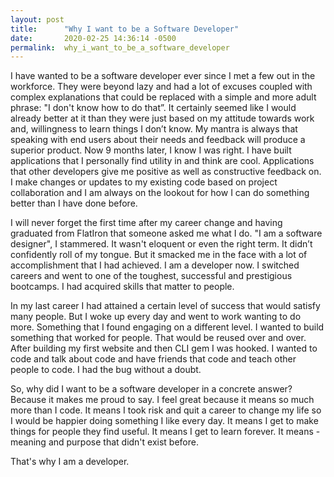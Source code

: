 ```yaml
---
layout: post
title:      "Why I want to be a Software Developer"
date:       2020-02-25 14:36:14 -0500
permalink:  why_i_want_to_be_a_software_developer
---
```




I have wanted to be a software developer ever since I met a few out in the workforce. They were beyond lazy and had a lot of excuses coupled with complex explanations that could be replaced with a simple and more adult phrase: "I don't know how to do that”. It certainly seemed like I would already better at it than they were just based on my attitude towards work and, willingness to learn things I don’t know. My mantra is always that speaking with end users about their needs and feedback will produce a superior product. Now 9 months later, I know I was right. 
I have built applications that I personally find utility in and think are cool. Applications that other developers give me positive as well as constructive feedback on. I make changes or updates to my existing code based on project collaboration and I am always on the lookout for how I can do something better than I have done before. 

I will never forget the first time after my career change and having graduated from FlatIron that someone asked me what I do. "I am a software designer", I stammered. It wasn't eloquent or even the right term. It didn’t confidently roll of my tongue. But it smacked me in the face with a lot of accomplishment that I had achieved. I am a developer now. I switched careers and went to one of the toughest, successful and prestigious bootcamps. I had acquired skills that matter to people.  

In my last career I had attained a certain level of success that would satisfy many people. But I woke up every day and went to work wanting to do more. Something that I found engaging on a different level. I wanted to build something that worked for people. That would be reused over and over. After building my first website and then CLI gem I was hooked. I wanted to code and talk about code and have friends that code and teach other people to code. I had the bug without a doubt. 

So, why did I want to be a software developer in a concrete answer?  Because it makes me proud to say. I feel great because it means so much more than I code. It means I took risk and quit a career to change my life so I would be happier doing something I like every day. It means I get to make things for people they find useful. It means I get to learn forever. It means - meaning and purpose that didn't exist before. 

That's why I am a developer.  

